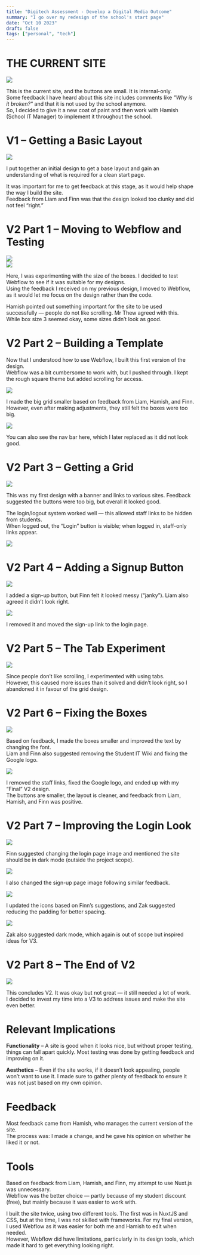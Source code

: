 ```yaml
---
title: "Digitech Assessment - Develop a Digital Media Outcome"
summary: "I go over my redesign of the school's start page"
date: "Oct 10 2023"
draft: false
tags: ["personal", "tech"]
---
```


# THE CURRENT SITE

![](https://serv.husky.nz/ddmo/c41f7c063bc46a046d168037a58cd2936f6fbdcb.png)

This is the current site, and the buttons are small. It is internal-only.  
Some feedback I have heard about this site includes comments like *"Why is it broken?"* and that it is not used by the school anymore.  
So, I decided to give it a new coat of paint and then work with Hamish (School IT Manager) to implement it throughout the school.

# V1 – Getting a Basic Layout

![](https://serv.husky.nz/ddmo/media/image3.png)

I put together an initial design to get a base layout and gain an understanding of what is required for a clean start page.

It was important for me to get feedback at this stage, as it would help shape the way I build the site.  
Feedback from Liam and Finn was that the design looked too clunky and did not feel “right.”

# V2 Part 1 – Moving to Webflow and Testing

![](https://serv.husky.nz/ddmo/6fb5fbd4e7782af8700cb6b303fa29b946ad41a9.png)  
![](https://serv.husky.nz/ddmo/media/image5.png)

Here, I was experimenting with the size of the boxes. I decided to test Webflow to see if it was suitable for my designs.  
Using the feedback I received on my previous design, I moved to Webflow, as it would let me focus on the design rather than the code.  

Hamish pointed out something important for the site to be used successfully — people do not like scrolling. Mr Thew agreed with this.  
While box size 3 seemed okay, some sizes didn’t look as good.

# V2 Part 2 – Building a Template

Now that I understood how to use Webflow, I built this first version of the design.  
Webflow was a bit cumbersome to work with, but I pushed through. I kept the rough square theme but added scrolling for access.

![](https://serv.husky.nz/ddmo/297b72cceddda0f7ebe5d06adfbd3af30e26a804.png)

I made the big grid smaller based on feedback from Liam, Hamish, and Finn. However, even after making adjustments, they still felt the boxes were too big.

![](https://serv.husky.nz/ddmo/184baf042f8c074d0661b245ea5e03a92f3e5dbb.png)

You can also see the nav bar here, which I later replaced as it did not look good.

# V2 Part 3 – Getting a Grid

![](https://serv.husky.nz/ddmo/b157b6a044e0b013a8f8cc43c8ae8ba40ed86ddc.png)

This was my first design with a banner and links to various sites. Feedback suggested the buttons were too big, but overall it looked good.  

The login/logout system worked well — this allowed staff links to be hidden from students.  
When logged out, the “Login” button is visible; when logged in, staff-only links appear.

![](https://serv.husky.nz/ddmo/e08c1677fde9239dc91f997e1f2d2fc0ffdfd8d6.png)

# V2 Part 4 – Adding a Signup Button

![](https://serv.husky.nz/ddmo/16ae5c241ac29e81e80bbbb7462a99fdd1a0081e.png)

I added a sign-up button, but Finn felt it looked messy (“janky”). Liam also agreed it didn’t look right.

![](https://serv.husky.nz/ddmo/2d83c25c079628a55391d81c81cd919bb7a68bd3.png)

I removed it and moved the sign-up link to the login page.

# V2 Part 5 – The Tab Experiment

![](https://serv.husky.nz/ddmo/0e0afe2cb641c0f2fec72d816d4e2654dd641d9d.png)

Since people don’t like scrolling, I experimented with using tabs.  
However, this caused more issues than it solved and didn’t look right, so I abandoned it in favour of the grid design.

# V2 Part 6 – Fixing the Boxes

![](https://serv.husky.nz/ddmo/1178f0d8d19833927fdfb9b0c2463f5f8a0a2983.png)

Based on feedback, I made the boxes smaller and improved the text by changing the font.  
Liam and Finn also suggested removing the Student IT Wiki and fixing the Google logo.

![](https://serv.husky.nz/ddmo/eb7fdf3c1e6f92ce2b745375c463d898ca7485e0.png)

I removed the staff links, fixed the Google logo, and ended up with my “Final” V2 design.  
The buttons are smaller, the layout is cleaner, and feedback from Liam, Hamish, and Finn was positive.

# V2 Part 7 – Improving the Login Look

![](https://serv.husky.nz/ddmo/53d5d690d34ef89b8607466b7f12d6e8875f63d1.png)

Finn suggested changing the login page image and mentioned the site should be in dark mode (outside the project scope).

![](https://serv.husky.nz/ddmo/4d45ae39deea22181fa80cbe427ea1efadd64f2e.png)

I also changed the sign-up page image following similar feedback.

![](https://serv.husky.nz/ddmo/fc50867be0f4b4a3712ac08299e9ec2d2eea8391.png)

I updated the icons based on Finn’s suggestions, and Zak suggested reducing the padding for better spacing.

![](https://serv.husky.nz/ddmo/06740b56439d84888b48415d1e498cc21d220156.png)

Zak also suggested dark mode, which again is out of scope but inspired ideas for V3.

# V2 Part 8 – The End of V2

![](https://serv.husky.nz/ddmo/eb3217f3088fe136eb62a3b81697ba0579dc7ee3.png)

This concludes V2. It was okay but not great — it still needed a lot of work.  
I decided to invest my time into a V3 to address issues and make the site even better.

# Relevant Implications

**Functionality** – A site is good when it looks nice, but without proper testing, things can fall apart quickly. Most testing was done by getting feedback and improving on it.

**Aesthetics** – Even if the site works, if it doesn’t look appealing, people won’t want to use it. I made sure to gather plenty of feedback to ensure it was not just based on my own opinion.

# Feedback

Most feedback came from Hamish, who manages the current version of the site.  
The process was: I made a change, and he gave his opinion on whether he liked it or not.

# Tools

Based on feedback from Liam, Hamish, and Finn, my attempt to use Nuxt.js was unnecessary.  
Webflow was the better choice — partly because of my student discount (free), but mainly because it was easier to work with.

I built the site twice, using two different tools. The first was in NuxtJS and CSS, but at the time, I was not skilled with frameworks. For my final version, I used Webflow as it was easier for both me and Hamish to edit when needed.  
However, Webflow did have limitations, particularly in its design tools, which made it hard to get everything looking right.
